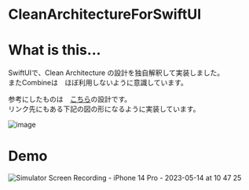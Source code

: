 # CleanArchitectureForSwiftUI

# What is this...

SwiftUIで、Clean Architecture の設計を独自解釈して実装しました。<br>
またCombineは　ほぼ利用しないように意識しています。

参考にしたものは　[こちら](https://github.com/nalexn/clean-architecture-swiftui)の設計です。 <br>
リンク先にもある下記の図の形になるように実装しています。

![image](https://github.com/isamiodagiri/cleanArchitectureForSwiftUI/assets/43597025/0f64f2f1-a659-4f9d-80e8-5e0b5f5fba2d)

# Demo

![Simulator Screen Recording - iPhone 14 Pro - 2023-05-14 at 10 47 25](https://github.com/isamiodagiri/cleanArchitectureForSwiftUI/assets/43597025/eb6f18dc-22a4-4636-9315-6d66318191e0)

